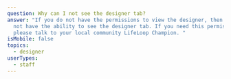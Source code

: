 ```yaml
---
question: Why can I not see the designer tab?
answer: "If you do not have the permissions to view the designer, then you will
  not have the ability to see the designer tab. If you need this permission on,
  please talk to your local community LifeLoop Champion. "
isMobile: false
topics:
  - designer
userTypes:
  - staff
---
```

